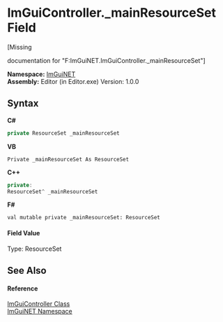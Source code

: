 # ImGuiController._mainResourceSet Field
 

\[Missing <summary> documentation for "F:ImGuiNET.ImGuiController._mainResourceSet"\]

**Namespace:**&nbsp;<a href="7ecbdf68-1567-8265-0ab1-032412bfb743">ImGuiNET</a><br />**Assembly:**&nbsp;Editor (in Editor.exe) Version: 1.0.0

## Syntax

**C#**<br />
``` C#
private ResourceSet _mainResourceSet
```

**VB**<br />
``` VB
Private _mainResourceSet As ResourceSet
```

**C++**<br />
``` C++
private:
ResourceSet^ _mainResourceSet
```

**F#**<br />
``` F#
val mutable private _mainResourceSet: ResourceSet
```


#### Field Value
Type: ResourceSet

## See Also


#### Reference
<a href="dc8569e8-a101-000f-d0db-652eaa2a83fb">ImGuiController Class</a><br /><a href="7ecbdf68-1567-8265-0ab1-032412bfb743">ImGuiNET Namespace</a><br />